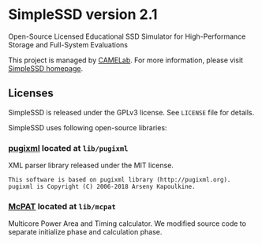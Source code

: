 # SimpleSSD version 2.1
Open-Source Licensed Educational SSD Simulator for High-Performance Storage and Full-System Evaluations

This project is managed by [CAMELab](http://camelab.org).
For more information, please visit [SimpleSSD homepage](https://docs.simplessd.org).

## Licenses
SimpleSSD is released under the GPLv3 license. See `LICENSE` file for details.

SimpleSSD uses following open-source libraries:

### [pugixml](https://pugixml.org) located at `lib/pugixml`

XML parser library released under the MIT license.

```
This software is based on pugixml library (http://pugixml.org).
pugixml is Copyright (C) 2006-2018 Arseny Kapoulkine.
```

### [McPAT](https://github.com/HewlettPackard/mcpat) located at `lib/mcpat`

Multicore Power Area and Timing calculator.
We modified source code to separate initialize phase and calculation phase.
